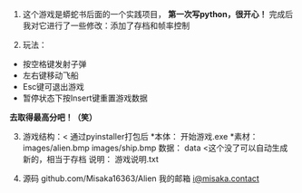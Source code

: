 1. 这个游戏是蟒蛇书后面的一个实践项目，
**第一次写python，很开心！**
完成后我对它进行了一些修改：添加了存档和帧率控制

2. 玩法：
- 按空格键发射子弹
- 左右键移动飞船
- Esc键可退出游戏
- 暂停状态下按Insert键重置游戏数据

**去取得最高分吧！（笑）**

3. 游戏结构：< 通过pyinstaller打包后
*本体：	开始游戏.exe
*素材：	images/alien.bmp
	images/ship.bmp
数据：	data <这个没了可以自动生成新的，相当于存档
说明：	游戏说明.txt

4. 源码 github.com/Misaka16363/Alien
我的邮箱 i@misaka.contact